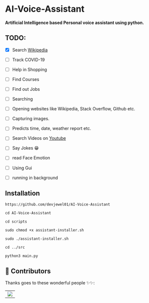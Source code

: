# AI-Voice-Assistant
**Artificial Intelligence based Personal voice assistant using python.**

## TODO:
- [X] Search [Wikipedia](https://www.wikipedia.org/)
- [ ] Track COVID-19
- [ ] Help in Shopping 
- [ ] Find Courses 
- [ ] Find out Jobs 
- [ ] Searching
- [ ] Opening websites like Wikipedia, Stack Overflow, Github etc.
- [ ] Capturing images.
- [ ] Predicts time, date, weather report etc. 
- [ ] Search Videos on [Youtube](https://www.youtube.com/)
- [ ] Say Jokes :grin:
- [ ] read Face Emotion
- [ ] Using Gui
- [ ] running in background


## Installation 

```
https://github.com/devjewel01/AI-Voice-Assistant
```
```
cd AI-Voice-Assistant
```
```
cd scripts
```
```
sudo chmod +x assistant-installer.sh
```
```
sudo ./assistant-installer.sh 
```
```
cd ../src
```
```
python3 main.py
```



## 🌟 Contributors
Thanks goes to these wonderful people ✨✨:
<table>
	<tr>
        <td>
		<a href="https://github.com/devjewel01/AI-Voice-Assistant/graphs/contributors">
  			<img src="https://contrib.rocks/image?repo=devjewel01/AI-Voice-Assistant" />
		</a>
	    </td>
	</tr>
</table>


